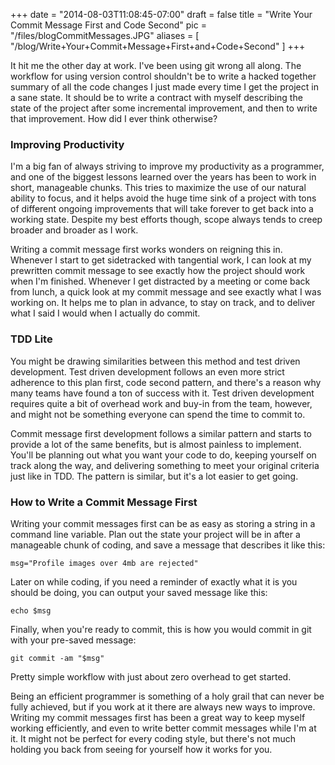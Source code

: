 
+++
date = "2014-08-03T11:08:45-07:00"
draft = false
title = "Write Your Commit Message First and Code Second"
pic = "/files/blogCommitMessages.JPG"
aliases = [
  "/blog/Write+Your+Commit+Message+First+and+Code+Second"
]
+++

<p>It hit me the other day at work.  I've been using git wrong all along.  The workflow for using version control shouldn't be to write a hacked together summary of all the code changes I just made every time I get the project in a sane state.  It should be to write a contract with myself describing the state of the project after some incremental improvement, and then to write that improvement.  How did I ever think otherwise?</p>

<h3 id="improvingproductivity">Improving Productivity</h3>

<p>I'm a big fan of always striving to improve my productivity as a programmer, and one of the biggest lessons learned over the years has been to work in short, manageable chunks.  This tries to maximize the use of our natural ability to focus, and it helps avoid the huge time sink of a project with tons of different ongoing improvements that will take forever to get back into a working state.  Despite my best efforts though, scope always tends to creep broader and broader as I work.</p>

<p>Writing a commit message first works wonders on reigning this in.  Whenever I start to get sidetracked with tangential work, I can look at my prewritten commit message to see exactly how the project should work when I'm finished.  Whenever I get distracted by a meeting or come back from lunch, a quick look at my commit message and see exactly what I was working on.  It helps me to plan in advance, to stay on track, and to deliver what I said I would when I actually do commit.</p>

<h3 id="tddlite">TDD Lite</h3>

<p>You might be drawing similarities between this method and test driven development.  Test driven development follows an even more strict adherence to this plan first, code second pattern, and there's a reason why many teams have found a ton of success with it.  Test driven development requires quite a bit of overhead work and buy-in from the team, however, and might not be something everyone can spend the time to commit to.</p>

<p>Commit message first development follows a similar pattern and starts to provide a lot of the same benefits, but is almost painless to implement.  You'll be planning out what you want your code to do, keeping yourself on track along the way, and delivering something to meet your original criteria just like in TDD.  The pattern is similar, but it's a lot easier to get going.</p>

<h3 id="howtowriteacommitmessagefirst">How to Write a Commit Message First</h3>

<p>Writing your commit messages first can be as easy as storing a string in a command line variable.  Plan out the state your project will be in after a manageable chunk of coding, and save a message that describes it like this:</p>

<pre><code>msg="Profile images over 4mb are rejected"
</code></pre>

<p>Later on while coding, if you need a reminder of exactly what it is you should be doing, you can output your saved message like this:</p>

<pre><code>echo $msg
</code></pre>

<p>Finally, when you're ready to commit, this is how you would commit in git with your pre-saved message:</p>

<pre><code>git commit -am "$msg"
</code></pre>

<p>Pretty simple workflow with just about zero overhead to get started.</p>

<p>Being an efficient programmer is something of a holy grail that can never be fully achieved, but if you work at it there are always new ways to improve.  Writing my commit messages first has been a great way to keep myself working efficiently, and even to write better commit messages while I'm at it.  It might not be perfect for every coding style, but there's not much holding you back from seeing for yourself how it works for you.</p>